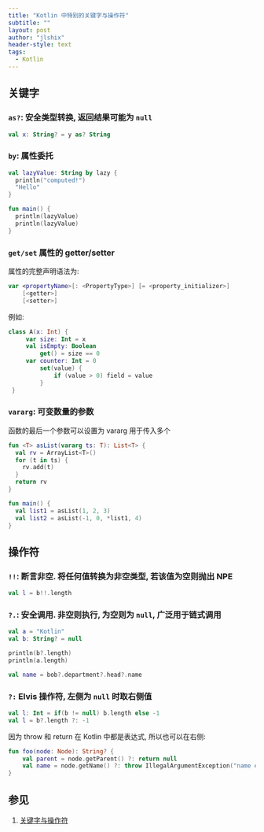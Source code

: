 ```yaml
---
title: "Kotlin 中特别的关键字与操作符"
subtitle: ""
layout: post
author: "jlshix"
header-style: text
tags:
  - Kotlin
---
```


## 关键字

### `as?`: 安全类型转换, 返回结果可能为 `null`

```kotlin
val x: String? = y as? String
```

### `by`: 属性委托

```kotlin
val lazyValue: String by lazy {
  println("computed!")
  "Hello"
}

fun main() {
  println(lazyValue)
  println(lazyValue)
}
```

### `get/set` 属性的 getter/setter

属性的完整声明语法为:
```kotlin
var <propertyName>[: <PropertyType>] [= <property_initializer>]
    [<getter>]
    [<setter>]
```
例如:

```kotlin
class A(x: Int) {
     var size: Int = x
     val isEmpty: Boolean
         get() = size == 0
     var counter: Int = 0
         set(value) {
             if (value > 0) field = value
         }
 }
```

### `vararg`: 可变数量的参数

函数的最后一个参数可以设置为 vararg 用于传入多个

```kotlin
fun <T> asList(vararg ts: T): List<T> {
  val rv = ArrayList<T>()
  for (t in ts) {
    rv.add(t)
  }
  return rv
}

fun main() {
  val list1 = asList(1, 2, 3)
  val list2 = asList(-1, 0, *list1, 4)
}
```

## 操作符

### `!!`: 断言非空. 将任何值转换为非空类型, 若该值为空则抛出 NPE

```kotlin
val l = b!!.length
```

### `?.`: 安全调用. 非空则执行, 为空则为 `null`, 广泛用于链式调用

```kotlin
val a = "Kotlin"
val b: String? = null

println(b?.length)
println(a.length)
```

```kotlin
val name = bob?.department?.head?.name
```

### `?:` Elvis 操作符, 左侧为 `null` 时取右侧值

```kotlin
val l: Int = if(b != null) b.length else -1
val l = b?.length ?: -1
```

因为 throw 和 return 在 Kotlin 中都是表达式, 所以也可以在右侧:

```kotlin
fun foo(node: Node): String? {
    val parent = node.getParent() ?: return null
    val name = node.getName() ?: throw IllegalArgumentException("name expected")
}
```

## 参见

1. [关键字与操作符](https://www.kotlincn.net/docs/reference/keyword-reference.html)